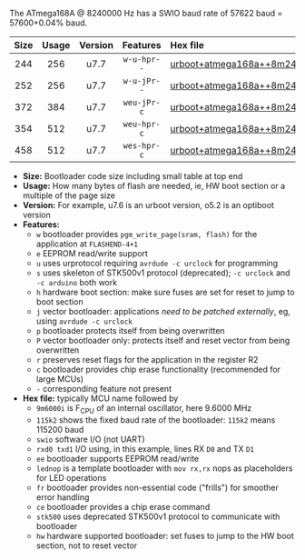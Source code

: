 The ATmega168A @ 8240000 Hz has a SWIO baud rate of 57622 baud = 57600+0.04% baud.

|Size|Usage|Version|Features|Hex file|
|:-:|:-:|:-:|:-:|:--|
|244|256|u7.7|`w-u-hpr--`|[urboot+atmega168a++8m2400i+++57k6_swio_rxd0_txd1_lednop_hw.hex](https://raw.githubusercontent.com/stefanrueger/urboot.hex/main/mcus/atmega168a/internal_oscillator/fint++8m2400_Hz/br+++57k6_bps/urboot+atmega168a++8m2400i+++57k6_swio_rxd0_txd1_lednop_hw.hex)|
|252|256|u7.7|`w-u-jPr--`|[urboot+atmega168a++8m2400i+++57k6_swio_rxd0_txd1.hex](https://raw.githubusercontent.com/stefanrueger/urboot.hex/main/mcus/atmega168a/internal_oscillator/fint++8m2400_Hz/br+++57k6_bps/urboot+atmega168a++8m2400i+++57k6_swio_rxd0_txd1.hex)|
|372|384|u7.7|`weu-jPr-c`|[urboot+atmega168a++8m2400i+++57k6_swio_rxd0_txd1_ee_lednop_fr_ce.hex](https://raw.githubusercontent.com/stefanrueger/urboot.hex/main/mcus/atmega168a/internal_oscillator/fint++8m2400_Hz/br+++57k6_bps/urboot+atmega168a++8m2400i+++57k6_swio_rxd0_txd1_ee_lednop_fr_ce.hex)|
|354|512|u7.7|`weu-hpr-c`|[urboot+atmega168a++8m2400i+++57k6_swio_rxd0_txd1_ee_lednop_fr_ce_hw.hex](https://raw.githubusercontent.com/stefanrueger/urboot.hex/main/mcus/atmega168a/internal_oscillator/fint++8m2400_Hz/br+++57k6_bps/urboot+atmega168a++8m2400i+++57k6_swio_rxd0_txd1_ee_lednop_fr_ce_hw.hex)|
|458|512|u7.7|`wes-hpr-c`|[urboot+atmega168a++8m2400i+++57k6_swio_rxd0_txd1_ee_lednop_fr_ce_stk500_hw.hex](https://raw.githubusercontent.com/stefanrueger/urboot.hex/main/mcus/atmega168a/internal_oscillator/fint++8m2400_Hz/br+++57k6_bps/urboot+atmega168a++8m2400i+++57k6_swio_rxd0_txd1_ee_lednop_fr_ce_stk500_hw.hex)|

- **Size:** Bootloader code size including small table at top end
- **Usage:** How many bytes of flash are needed, ie, HW boot section or a multiple of the page size
- **Version:** For example, u7.6 is an urboot version, o5.2 is an optiboot version
- **Features:**
  + `w` bootloader provides `pgm_write_page(sram, flash)` for the application at `FLASHEND-4+1`
  + `e` EEPROM read/write support
  + `u` uses urprotocol requiring `avrdude -c urclock` for programming
  + `s` uses skeleton of STK500v1 protocol (deprecated); `-c urclock` and `-c arduino` both work
  + `h` hardware boot section: make sure fuses are set for reset to jump to boot section
  + `j` vector bootloader: applications *need to be patched externally*, eg, using `avrdude -c urclock`
  + `p` bootloader protects itself from being overwritten
  + `P` vector bootloader only: protects itself and reset vector from being overwritten
  + `r` preserves reset flags for the application in the register R2
  + `c` bootloader provides chip erase functionality (recommended for large MCUs)
  + `-` corresponding feature not present
- **Hex file:** typically MCU name followed by
  + `9m6000i` is F<sub>CPU</sub> of an internal oscillator, here 9.6000 MHz
  + `115k2` shows the fixed baud rate of the bootloader: `115k2` means 115200 baud
  + `swio` software I/O (not UART)
  + `rxd0 txd1` I/O using, in this example, lines RX `D0` and TX `D1`
  + `ee` bootloader supports EEPROM read/write
  + `lednop` is a template bootloader with `mov rx,rx` nops as placeholders for LED operations
  + `fr` bootloader provides non-essential code ("frills") for smoother error handling
  + `ce` bootloader provides a chip erase command
  + `stk500` uses deprecated STK500v1 protocol to communicate with bootloader
  + `hw` hardware supported bootloader: set fuses to jump to the HW boot section, not to reset vector
